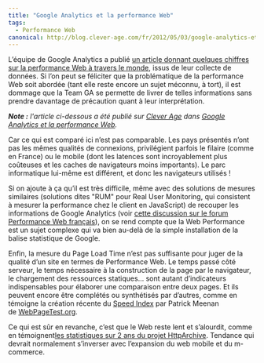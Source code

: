 ```yaml
---
title: "Google Analytics et la performance Web"
tags:
  - Performance Web
canonical: http://blog.clever-age.com/fr/2012/05/03/google-analytics-et-la-performance-web/
---
```


L’équipe de Google Analytics a publié [un article donnant quelques chiffres sur la performance Web à travers le monde](http://analytics.blogspot.fr/2012/04/global-site-speed-overview-how-fast-are.html), issus de leur collecte de données. Si l’on peut se féliciter que la problématique de la performance Web soit abordée (tant elle reste encore un sujet méconnu, à tort), il est dommage que la Team GA se permette de livrer de telles informations sans prendre davantage de précaution quant à leur interprétation.

<!-- more -->

<em class="canonical">**Note&nbsp;:** l'article ci-dessous a été publié sur [Clever Age](http://www.clever-age.com/fr/) dans [Google Analytics et la performance Web](http://blog.clever-age.com/fr/2012/05/03/google-analytics-et-la-performance-web/).</em>

Car ce qui est comparé ici n’est pas comparable. Les pays présentés n’ont pas les mêmes qualités de connexions, privilégient parfois le filaire (comme en France) ou le mobile (dont les latences sont incroyablement plus coûteuses et les caches de navigateurs moins importants). Le parc informatique lui-même est différent, et donc les navigateurs utilisés !

Si on ajoute à ça qu’il est très difficile, même avec des solutions de mesures similaires (solutions dites "RUM" pour Real User Monitoring, qui consistent à mesurer la performance chez le client en JavaScript) de recouper les informations de Google Analytics (voir [cette discussion sur le forum Performance Web français](https://groups.google.com/forum/#!topic/performance-web/c19aSy0SFHI)), on se rend compte que la Web Performance est un sujet complexe qui va bien au-delà de la simple installation de la balise statistique de Google.

Enfin, la mesure du Page Load Time n’est pas suffisante pour juger de la qualité d’un site en termes de Performance Web. Le temps passé côté serveur, le temps nécessaire à la construction de la page par le navigateur, le chargement des ressources statiques… sont autant d’indicateurs indispensables pour élaborer une comparaison entre deux pages. Et ils peuvent encore être complétés ou synthétisés par d’autres, comme en témoigne la création récente du [Speed Index](https://sites.google.com/a/webpagetest.org/docs/using-webpagetest/metrics/speed-index) par Patrick Meenan de [WebPageTest.org](http://www.webpagetest.org/).

Ce qui est sûr en revanche, c’est que le Web reste lent et s’alourdit, comme en témoignent[les statistiques sur 2 ans du projet HttpArchive](http://httparchive.org/trends.php?s=Top1000&amp;minlabel=Nov+15+2010&amp;maxlabel=Nov+15+2011). Tendance qui devrait normalement s’inverser avec l’expansion du web mobile et du m-commerce.
